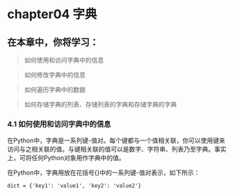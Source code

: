 # chapter04 字典

## 在本章中，你将学习：

> 如何使用和访问字典中的信息

> 如何修改字典中的信息

> 如何遍历字典中的数据

> 如何存储字典的列表、存储列表的字典和存储字典的字典

### 4.1 如何使用和访问字典中的信息

在Python中，字典是一系列键-值对。每个键都与一个值相关联，你可以使用键来访问与之相关联的值。与键相关联的值可以是数字、字符串、列表乃至字典。事实上，可将任何Python对象用作字典中的值。

在Python中，字典用放在花括号{}中的一系列键-值对表示，如下所示：

	dict = {'key1': 'value1', 'key2': 'value2'}
